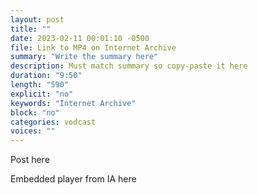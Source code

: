 ```yaml
---
layout: post
title: ""
date: 2023-02-11 00:01:10 -0500
file: Link to MP4 on Internet Archive
summary: "Write the summary here"
description: Must match summary so copy-paste it here
duration: "9:50"
length: "590"
explicit: "no" 
keywords: "Internet Archive"
block: "no" 
categories: vodcast
voices: ""
---
```


Post here

Embedded player from IA here
